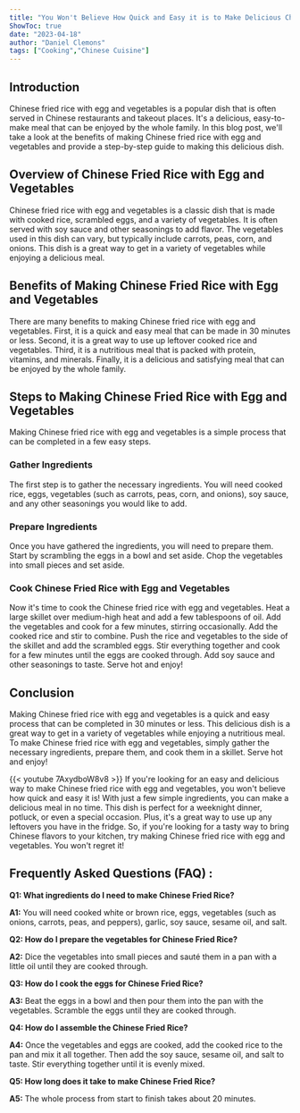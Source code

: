 ```yaml
---
title: "You Won't Believe How Quick and Easy it is to Make Delicious Chinese Fried Rice with Egg and Vegetables!"
ShowToc: true 
date: "2023-04-18"
author: "Daniel Clemons" 
tags: ["Cooking","Chinese Cuisine"]
---
```

## Introduction

Chinese fried rice with egg and vegetables is a popular dish that is often served in Chinese restaurants and takeout places. It's a delicious, easy-to-make meal that can be enjoyed by the whole family. In this blog post, we'll take a look at the benefits of making Chinese fried rice with egg and vegetables and provide a step-by-step guide to making this delicious dish.

## Overview of Chinese Fried Rice with Egg and Vegetables

Chinese fried rice with egg and vegetables is a classic dish that is made with cooked rice, scrambled eggs, and a variety of vegetables. It is often served with soy sauce and other seasonings to add flavor. The vegetables used in this dish can vary, but typically include carrots, peas, corn, and onions. This dish is a great way to get in a variety of vegetables while enjoying a delicious meal.

## Benefits of Making Chinese Fried Rice with Egg and Vegetables

There are many benefits to making Chinese fried rice with egg and vegetables. First, it is a quick and easy meal that can be made in 30 minutes or less. Second, it is a great way to use up leftover cooked rice and vegetables. Third, it is a nutritious meal that is packed with protein, vitamins, and minerals. Finally, it is a delicious and satisfying meal that can be enjoyed by the whole family.

## Steps to Making Chinese Fried Rice with Egg and Vegetables

Making Chinese fried rice with egg and vegetables is a simple process that can be completed in a few easy steps.

### Gather Ingredients

The first step is to gather the necessary ingredients. You will need cooked rice, eggs, vegetables (such as carrots, peas, corn, and onions), soy sauce, and any other seasonings you would like to add.

### Prepare Ingredients

Once you have gathered the ingredients, you will need to prepare them. Start by scrambling the eggs in a bowl and set aside. Chop the vegetables into small pieces and set aside.

### Cook Chinese Fried Rice with Egg and Vegetables

Now it's time to cook the Chinese fried rice with egg and vegetables. Heat a large skillet over medium-high heat and add a few tablespoons of oil. Add the vegetables and cook for a few minutes, stirring occasionally. Add the cooked rice and stir to combine. Push the rice and vegetables to the side of the skillet and add the scrambled eggs. Stir everything together and cook for a few minutes until the eggs are cooked through. Add soy sauce and other seasonings to taste. Serve hot and enjoy!

## Conclusion

Making Chinese fried rice with egg and vegetables is a quick and easy process that can be completed in 30 minutes or less. This delicious dish is a great way to get in a variety of vegetables while enjoying a nutritious meal. To make Chinese fried rice with egg and vegetables, simply gather the necessary ingredients, prepare them, and cook them in a skillet. Serve hot and enjoy!

{{< youtube 7AxydboW8v8 >}} 
If you're looking for an easy and delicious way to make Chinese fried rice with egg and vegetables, you won't believe how quick and easy it is! With just a few simple ingredients, you can make a delicious meal in no time. This dish is perfect for a weeknight dinner, potluck, or even a special occasion. Plus, it's a great way to use up any leftovers you have in the fridge. So, if you're looking for a tasty way to bring Chinese flavors to your kitchen, try making Chinese fried rice with egg and vegetables. You won't regret it!

## Frequently Asked Questions (FAQ) :
**Q1: What ingredients do I need to make Chinese Fried Rice?**

**A1:** You will need cooked white or brown rice, eggs, vegetables (such as onions, carrots, peas, and peppers), garlic, soy sauce, sesame oil, and salt.

**Q2: How do I prepare the vegetables for Chinese Fried Rice?**

**A2:** Dice the vegetables into small pieces and sauté them in a pan with a little oil until they are cooked through. 

**Q3: How do I cook the eggs for Chinese Fried Rice?**

**A3:** Beat the eggs in a bowl and then pour them into the pan with the vegetables. Scramble the eggs until they are cooked through.

**Q4: How do I assemble the Chinese Fried Rice?**

**A4:** Once the vegetables and eggs are cooked, add the cooked rice to the pan and mix it all together. Then add the soy sauce, sesame oil, and salt to taste. Stir everything together until it is evenly mixed.

**Q5: How long does it take to make Chinese Fried Rice?**

**A5:** The whole process from start to finish takes about 20 minutes.




